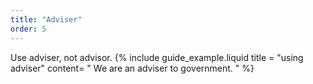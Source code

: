 ```yaml
---
title: "Adviser"
order: 5
---
```


Use adviser, not advisor.
{% include guide_example.liquid
  title = "using adviser"
  content= "
We are an adviser to government.
"
%}
